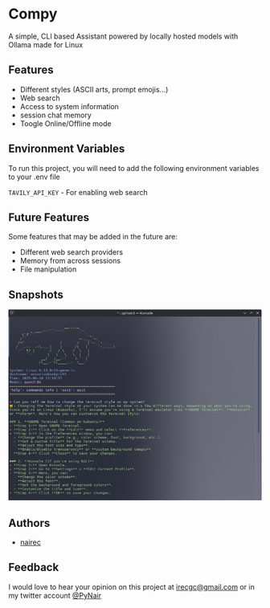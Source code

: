 
# Compy

A simple, CLI based Assistant powered by locally hosted models with Ollama made for Linux




## Features

- Different styles (ASCII arts, prompt emojis...)
- Web search
- Access to system information
- session chat memory
- Toogle Online/Offline mode


## Environment Variables

To run this project, you will need to add the following environment variables to your .env file

`TAVILY_API_KEY` - For enabling web search



## Future Features

Some features that may be added in the future are:
- Different web search providers
- Memory from across sessions
- File manipulation

## Snapshots
![CLI](screenshots/CLI_screenshot.png)
## Authors

- [nairec](https://x.com/PyNair)



## Feedback

I would love to hear your opinion on this project at irecgc@gmail.com or in my twitter account [@PyNair](https://x.com/PyNair)


